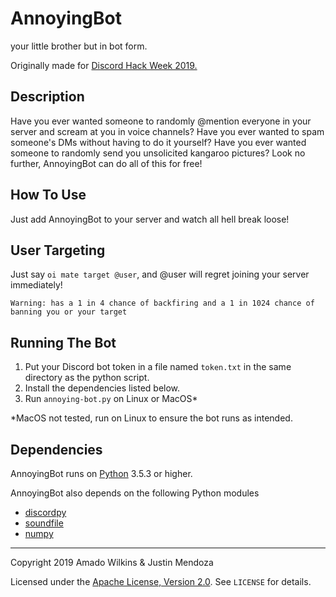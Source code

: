 # AnnoyingBot
your little brother but in bot form.

Originally made for [Discord Hack Week 2019.](https://blog.discordapp.com/discord-community-hack-week-build-and-create-alongside-us-6b2a7b7bba33)

## Description
Have you ever wanted someone to randomly @mention everyone in your server and scream at you in voice channels? Have you ever wanted to spam someone's DMs without having to do it yourself? Have you ever wanted someone to randomly send you unsolicited kangaroo pictures? Look no further, AnnoyingBot can do all of this for free!

## How To Use
Just add AnnoyingBot to your server and watch all hell break loose!

## User Targeting
Just say `oi mate target @user`, and @user will regret joining your server immediately! 

`Warning: has a 1 in 4 chance of backfiring and a 1 in 1024 chance of banning you or your target`

## Running The Bot
1. Put your Discord bot token in a file named `token.txt` in the same directory as the python script.
2. Install the dependencies listed below.
3. Run `annoying-bot.py` on Linux or MacOS*

*MacOS not tested, run on Linux to ensure the bot runs as intended.

## Dependencies
AnnoyingBot runs on [Python](https://www.python.org/) 3.5.3 or higher.

AnnoyingBot also depends on the following Python modules
- [discordpy](https://github.com/Rapptz/discord.py)
- [soundfile](https://github.com/bastibe/SoundFile)
- [numpy](https://www.numpy.org/)

---
Copyright 2019 Amado Wilkins & Justin Mendoza

Licensed under the [Apache License, Version 2.0](http://www.apache.org/licenses/LICENSE-2.0). See `LICENSE` for details.